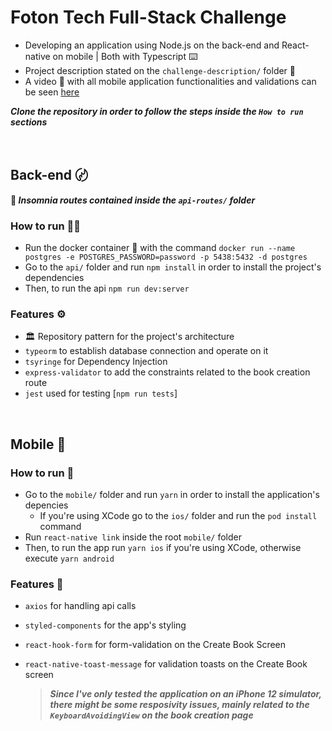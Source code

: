 # Foton Tech Full-Stack Challenge 

- Developing an application using Node.js on the back-end and React-native on mobile | Both with Typescript ⌨️
- Project description stated on the `challenge-description/` folder 📁
- A video 🎥 with all mobile application functionalities and validations can be seen [here](https://www.youtube.com/watch?v=Vb1VjrGGCw4)

**_Clone the repository in order to follow the steps inside the `How to run` sections_**

<br>

## Back-end 〄
**🚏 _Insomnia routes contained inside the `api-routes/` folder_**
### How to run 🏃🏻
- Run the docker container 🐳 with the command `docker run --name postgres -e POSTGRES_PASSWORD=password -p 5438:5432 -d postgres`
- Go to the `api/` folder and run `npm install` in order to install the project's dependencies
- Then, to run the api `npm run dev:server`

### Features ⚙️
- 🏛 Repository pattern for the project's architecture
- `typeorm` to establish database connection and operate on it
- `tsyringe` for Dependency Injection
- `express-validator` to add the constraints related to the book creation route
- `jest` used for testing [`npm run tests`]

<br>

## Mobile 📱
### How to run 👟
- Go to the `mobile/` folder and run `yarn` in order to install the application's depencies
  - If you're using XCode go to the `ios/` folder and run the `pod install` command   
- Run `react-native link` inside the root `mobile/` folder 
- Then, to run the app run `yarn ios` if you're using XCode, otherwise execute `yarn android`

### Features 🔭
- `axios` for handling api calls 
- `styled-components` for the app's styling
- `react-hook-form` for form-validation on the Create Book Screen 
- `react-native-toast-message` for validation toasts on the Create Book screen 

  > **_Since I've only tested the application on an iPhone 12 simulator, there might be some resposivity issues, mainly related to the `KeyboardAvoidingView` on the book creation page_**
